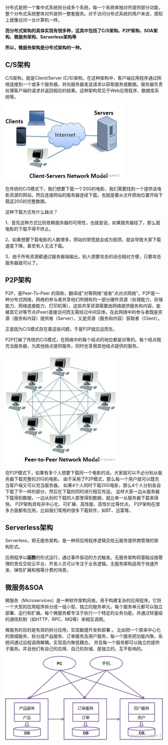 分布式是把一个集中式系统拆分成多个系统，每一个系统单独对外提供部分功能，整个分布式系统整体对外提供一整套服务。对于访问分布式系统的用户来说，感知上就像访问一台计算机一样。 

**而分布式架构的具体实现有很多种，这其中包括了C/S架构、P2P架构、SOA架构、微服务架构、Serverless架构等** 

**所以，微服务架构是分布式架构的一种。** 

## C/S架构 

C/S架构，就是Client/Server (C/S)架构，在这种架构中，客户端应用程序通过网络连接到一个或多个服务器，并向服务器发送请求以获取服务或数据。服务器负责处理客户端的请求并返回相应的结果。这种架构常见于Web应用程序、数据库系统等。 

![image.png](assets/image.png) 

在传统的C/S模式下，我们想要下载一个20G的电影，我们需要找到一个提供该电影资源的网站，然后连接网站的服务器连续下载。也就是要从文件原始位置开始下载这20G的完整数据。 

这种下载方式有什么缺点？ 

1、首先这种方式比较依赖服务器的可用性，也就是说，如果服务器挂了，那么就电影的下载不得不终止。 

2、如果想要下载电影的人数增多，网站的带宽就会成为瓶颈，就会导致大家下载速度下降，甚至有人无法下载。 

3、由于所有资源都通过服务器端输出，别人想要攻击的话也相对方便，只要攻击服务器就可以了。 

## P2P架构 

P2P，是Peer-To-Peer 的简称，翻译成"对等网络"或者"点对点网络"。P2P是一种分布式网络，网络的参与者共享他们所拥有的一部分硬件资源（处理能力、存储能力、网络连接能力、打印机等），这些共享资源需要由网络提供服务和内容，能被其它对等节点(Peer)直接访问而无需经过中间实体。在此网络中的参与者既是资源（服务和内容）提供者（Server），又是资源（服务和内容）获取者（Client）。 

正是因为C/S模式存在着这些问题，于是P2P就应运而生。 

P2P打破了传统的C/S模式，在网络中的每个结点的地位都是对等的。每个结点既充当服务器，为其他结点提供服务，同时也享用其他结点提供的服务。 

![image.png](assets/image-1752741928408.png) 

在P2P模式下，如果有多个人想要下载同一个电影的话，大家就可以不必分别从服务器下载完整的20G的电影。  由于采用了P2P模式，那么每一个用户就可以既充当客户端又可以充当服务器。  如果4个人同时下载20G电影，那么4个人分别各自下载了不一样的部分，然后在下载的同时进行相互传送。  这样大家一边从服务器下载得到数据，一边从别的下载的人那里得到数据，就比单一从服务器下载来得快。  P2P架构具有非中心化、可扩展、高性能、高性价比等优点。  P2P架构在很多方面都有应用，比如我们常用的很多下载软件，如BT、迅雷等。 

## Serverless架构 

Serverless，即无服务架构，是一种将应用程序逻辑交给云服务提供商管理的架构形式。  

应用程序以**函数**的形式运行，通过事件驱动的方式触发。无服务架构将基础设施管理的责任交给云平台，开发人员可以专注于业务逻辑。无服务架构适用于快速开发、弹性扩展和按需计费的场景。 

## 微服务&SOA 

微服务（Microservices）是一种软件架构风格，用于构建复杂的应用程序。它将一个大型的应用程序拆分成一组小型、独立的服务单元，每个服务单元都可以独立部署、运行和扩展。每个微服务都专注于执行一个特定的业务功能，并通过轻量级的通信机制（如HTTP、RPC、MQ等）来相互调用。  

微服务的目的是有效的拆分应用，实现敏捷开发和部署 。  比如把一个原来中心化的商城服务，拆分成产品服务、订单服务及用户服务，每一个服务把功能内聚，系统间通过远程调用解耦。实现高内聚低耦合。  并且每一个服务都可以独立的提供子服务。并且他们有自己的应用、自己的存储，是独立的，互不影响的。 

![image.png](assets/image-1752742481130.png) 



